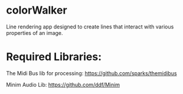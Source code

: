 # colorWalker

Line rendering app designed to create lines that interact with various properties of an image.

Required Libraries:
========================
The Midi Bus lib for processing: https://github.com/sparks/themidibus

Minim Audio Lib: https://github.com/ddf/Minim
